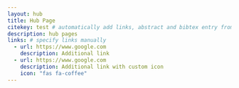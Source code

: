 ```yaml
---
layout: hub
title: Hub Page
citekey: test # automatically add links, abstract and bibtex entry from a publication
description: hub pages
links: # specify links manually
  - url: https://www.google.com
    description: Additional link
  - url: https://www.google.com
    description: Additional link with custom icon
    icon: "fas fa-coffee"
---
```

